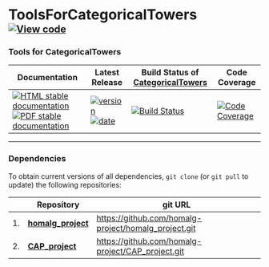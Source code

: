 <!-- BEGIN HEADER -->
# ToolsForCategoricalTowers&ensp;<sup><sup>[![View code][code-img]][code-url]</sup></sup>

### Tools for CategoricalTowers

| Documentation | Latest Release | Build Status of [CategoricalTowers](/../../) | Code Coverage |
| ------------- | -------------- | ------------ | ------------- |
| [![HTML stable documentation][html-img]][html-url] [![PDF stable documentation][pdf-img]][pdf-url] | [![version][version-img]][version-url] [![date][date-img]][date-url] | [![Build Status][tests-img]][tests-url] | [![Code Coverage][codecov-img]][codecov-url] |

<!-- END HEADER -->

<!-- BEGIN FOOTER -->
---

### Dependencies

To obtain current versions of all dependencies, `git clone` (or `git pull` to update) the following repositories:

|    | Repository | git URL |
|--- | ---------- | ------- |
| 1. | [**homalg_project**](https://github.com/homalg-project/homalg_project#readme) | https://github.com/homalg-project/homalg_project.git |
| 2. | [**CAP_project**](https://github.com/homalg-project/CAP_project#readme) | https://github.com/homalg-project/CAP_project.git |

[html-img]: https://img.shields.io/badge/🔗%20HTML-stable-blue.svg
[html-url]: https://homalg-project.github.io/CategoricalTowers/ToolsForCategoricalTowers/doc/chap0_mj.html

[pdf-img]: https://img.shields.io/badge/🔗%20PDF-stable-blue.svg
[pdf-url]: https://homalg-project.github.io/CategoricalTowers/ToolsForCategoricalTowers/download_pdf.html

[version-img]: https://img.shields.io/endpoint?url=https://homalg-project.github.io/CategoricalTowers/ToolsForCategoricalTowers/badge_version.json&label=🔗%20version&color=yellow
[version-url]: https://homalg-project.github.io/CategoricalTowers/ToolsForCategoricalTowers/view_release.html

[date-img]: https://img.shields.io/endpoint?url=https://homalg-project.github.io/CategoricalTowers/ToolsForCategoricalTowers/badge_date.json&label=🔗%20released%20on&color=yellow
[date-url]: https://homalg-project.github.io/CategoricalTowers/ToolsForCategoricalTowers/view_release.html

[tests-img]: https://github.com/homalg-project/CategoricalTowers/actions/workflows/Tests.yml/badge.svg?branch=master
[tests-url]: https://github.com/homalg-project/CategoricalTowers/actions/workflows/Tests.yml?query=branch%3Amaster

[codecov-img]: https://codecov.io/gh/homalg-project/CategoricalTowers/branch/master/graph/badge.svg?flag=ToolsForCategoricalTowers
[codecov-url]: https://app.codecov.io/gh/homalg-project/CategoricalTowers/tree/master/ToolsForCategoricalTowers

[code-img]: https://img.shields.io/badge/-View%20code-blue?logo=github
[code-url]: https://github.com/homalg-project/CategoricalTowers/tree/master/ToolsForCategoricalTowers#top
<!-- END FOOTER -->
